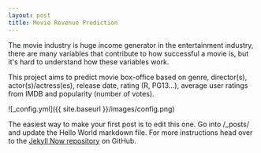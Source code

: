 ```yaml
---
layout: post
title: Movie Revenue Prediction
---
```


The movie industry is huge income generator in the entertainment industry, there are many variables that contribute to how successful a movie is, but it's hard to understand how these variables work.


This project aims to predict movie box-office based on genre, director(s), actor(s)/actress(es), release date, rating (R, PG13...), average user ratings from IMDB and popularity (number of votes).

![_config.yml]({{ site.baseurl }}/images/config.png)

The easiest way to make your first post is to edit this one. Go into /_posts/ and update the Hello World markdown file. For more instructions head over to the [Jekyll Now repository](https://github.com/barryclark/jekyll-now) on GitHub.
